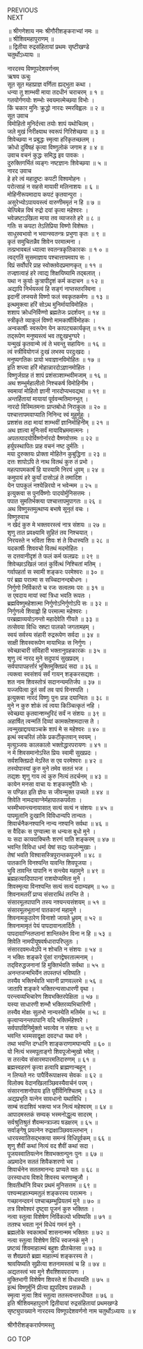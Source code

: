 PREVIOUS  
NEXT  
  
॥ श्रीगणेशाय नमः श्रीगौरीशङ्कराभ्यां नमः ॥  
॥ श्रीशिवमहापुराणम् ॥  
॥ द्वितीया रुद्रसंहितायां प्रथमः सृष्टीखण्डे  
चतुर्थोऽध्यायः ॥  
  
नारदस्य विष्णूपदेशवर्णनम्  
ऋषय ऊचुः  
सूत सूत महाप्राज्ञ वर्णिता ह्यद्‌भुता कथा ।  
धन्या तु शाम्भवी माया तदधीनं चराचरम् ॥ १ ॥  
गतयोर्गणयोः शम्भोः स्वयमात्मेच्छया विभोः ।  
किं चकार मुनिः क्रुद्धो नारदः स्मरविह्वलः ॥ २ ॥  
सूत उवाच  
विमोहितो मुनिर्दत्त्वा तयोः शापं यथोचितम् ।  
जले मुखं निरीक्ष्याथ स्वरूपं गिरिशेच्छया ॥ ३ ॥  
शिवेच्छया न प्रबुद्धः स्मृत्वा हरिकृतच्छलम् ।  
क्रोधो दुर्विषहं कृत्वा विष्णुलोकं जगाम ह ॥ ४ ॥  
उवाच वचनं कुद्धः समिद्ध इव पावकः ।  
दुरुक्तिगर्भितं व्यङ्‌गः नष्टज्ञानः शिवेच्छया ॥ ५ ॥  
नारद उवाच  
हे हरे त्वं महादुष्टः कपटी विश्वमोहनः ।  
परोत्साहं न सहसे मायावी मलिनाशयः ॥ ६ ॥  
मोहिनीरूपमादाय कपटं कृतवान्पुरा ।  
असुरेभ्योऽपाययस्त्वं वारुणीममृतं न हि ॥ ७ ॥  
चेत्पिबेन्न विषं रुद्रो दयां कृत्वा महेश्वरः ।  
भवेन्नष्टाऽखिला माया तव व्याजरते हरे ॥ ८ ॥  
गतिः स कपटा तेऽतिप्रिया विष्णो विशेषतः ।  
साधुस्वभावो न भवान्स्वतन्त्रः प्रभुणा कृतः ॥ ९ ॥  
कृतं समुचितन्नैव शिवेन परमात्मना ।  
तत्प्रभावबलं ध्यात्वा स्वतन्त्रकृतिकारकः ॥ १ ० ॥  
त्वद्‌गतिं सुसमाज्ञाय पश्चात्तापमवाप सः ।  
विप्रं सर्वोपरि प्राह स्वोक्तवेदप्रमाणकृत् ॥ ११ ॥  
तज्ज्ञात्वाहं हरे त्वाद्य शिक्षयिष्यामि तद्‌बलात् ।  
यथा न कुर्याः कुत्रापीदृशं कर्म कदाचन ॥ १२ ॥  
अद्यापि निर्भयस्त्वं हि सङ्‌गं नाप्तस्तरस्विना ।  
इदानीं लप्स्यसे विष्णो फलं स्वकृतकर्मणः ॥ १३ ॥  
इत्थमुक्त्वा हरिं सोऽथ मुनिर्मायाविमोहितः ।  
शशाप क्रोधनिर्विण्णो ब्रह्मतेजः प्रदर्शयन् ॥ १४ ॥  
स्त्रीकृते व्याकुलं विष्णो मामकार्षीर्विमोहकः ।  
अन्वकार्षीः स्वरूपेण येन कापट्यकार्यकृत् ॥ १५ ॥  
तद्‌रूपेण मनुष्यस्त्वं भव तद्दुःखभुग्घरे ।  
यन्मुखं कृतवान्मे त्वं ते भवन्तु सहायिनः ॥ १६ ॥  
त्वं स्त्रीवियोगजं दुःखं लभस्व परदुःखदः ।  
मनुष्यगतिकः प्रायो भवाज्ञानविमोहितः ॥ १७ ॥  
इति शप्त्वा हरिं मोहान्नारदोऽज्ञानमोहितः ।  
विष्णुर्जग्राह तं शापं प्रशंसञ्शाम्भवीमजाम् ॥ १६ ॥  
अथ शम्भुर्महालीलो निश्चकर्ष विमोहिनीम ।  
स्वमायां मोहितो ज्ञानी नारदोप्यभवद्यथा ॥ १९ ॥  
अन्तर्हितायां मायायां पूर्ववन्मतिमानभूत् ।  
नारदो विस्मितमनाः प्राप्तबोधो निराकुलः ॥ २० ॥  
पश्चात्तापमवाप्याति निनिन्द स्वं मुहुर्मुहुः ।  
प्रशशंस तदा मायां शाम्भवीं ज्ञानिमोहिनीम् ॥ २१ ॥  
अथ ज्ञात्वा मुनिःसर्वं मायाविभ्रममात्मनः ।  
अपतत्पादयोर्विष्णोर्नारदो वैष्णवोत्तमः ॥ २२ ॥  
हर्युपस्थापितः प्राह वचनं नष्ट दुर्मतिः ।  
मया दुरुक्तयः प्रोक्ता मोहितेन कुबुद्धिना ॥ २३ ॥  
दत्तः शापोऽपि ते नाथ वितथं कुरु तं प्रभो ।  
महत्पापमकार्षं हि यास्यामि निरयं धुवम् ॥ २४ ॥  
कमुपायं हरे कुर्यां दासोऽहं ते तमादिश ।  
येन पापकुलं नश्येन्निरयो न भवेन्मम ॥ २५ ॥  
इत्युक्त्वा स पुनर्विष्णोः पादयोर्मुनिसत्तमः ।  
पपात सुमतिर्भक्त्या पश्चात्तापमुपागतः ॥ २६ ॥  
अथ विष्णुस्तमुत्थाप्य बभाषे सूनृतं वचः ।  
विष्णुरुवाच  
न खेदं कुरु मे भक्तवरस्त्वं नात्र संशयः ॥ २७ ॥  
शृणु तात प्रवक्ष्यामि सुहितं तव निश्चयात् ।  
निरयस्ते न भविता शिवः शं ते विधास्यति ॥ २८ ॥  
यदकार्षीः शिववचो वितथं मदमोहितः ।  
स दत्तवानीदृशं ते फलं कर्म फलप्रदः ॥ २९ ॥  
शिवेच्छाऽखिलं जातं कुर्वित्थं निश्चितां मतिम् ।  
गर्वापहर्ता स स्वामी शङ्‌करः परमेश्वरः ॥ ३० ॥  
परं ब्रह्म परात्मा स सच्चिदानन्दबोधनः ।  
निर्गुणो निर्विकारो च रजः सत्वतमः परः ॥ ३१ ॥  
स एवदाय मायां स्वां त्रिधा भवति रूपतः ।  
ब्रह्मविष्णुमहेशात्मा निर्गुणोऽनिर्गुणोऽपि सः ॥ ३२ ॥  
निर्गुणत्वे शिवाह्वो हि परमात्मा महेश्वरः ।  
परब्रह्माव्ययोऽनन्तो महादेवेति गीयते ॥ ३३ ॥  
तत्सेवया विधिः स्रष्टा पालको जगतामहम् ।  
स्वयं सर्वस्य संहारी रुद्ररूपेण सर्वदा ॥ ३४ ॥  
साक्षी शिवस्वरूपेण मायाभिन्नः स निर्गुणः ।  
स्वेच्छाचारी संविहारी भक्तानुग्रहकारकः ॥ ३५ ॥  
शृणु त्वं नारद मुने सदुपायं सुखप्रदम् ।  
सर्वपापापहर्त्तारं भुक्तिमुक्तिप्रदं सदा ॥ ३६ ॥  
त्यक्त्वा स्वसंशयं सर्वं गायन् शङ्‌करसद्यशः ।  
शत नाम शिवस्तोत्रं सदानन्यमतिर्जप ॥ ३७ ॥  
यज्जपित्वा द्रुतं सर्वं तव पापं विनश्यति ।  
इत्युक्त्वा नारदं विष्णुः पुनः प्राह दयान्वितः ॥ ३८ ॥  
मुने न कुरु शोकं त्वं त्वया किञ्चित्कृतं नहि ।  
स्वेच्छया कृतवान्शम्भुरिदं सर्वं न संशयः ॥ ३९ ॥  
अहार्षित् त्वन्मतिं दिव्यां कामक्लेशमदात्स ते ।  
त्वन्मुखाद्दापयाञ्चक्रे शापं मे स महेश्वरः ॥ ४० ॥  
इत्थं स्वचरितं लोके प्रकटीकृतवान् स्वयम् ।  
मृत्युञ्जयः कालकालो भक्तोद्धारपरायणः ॥ ४१ ॥  
न मे शिवसमानोऽस्ति प्रियः स्वामी सुखप्रदः ।  
सर्वशक्तिप्रदो मेऽस्ति स एव परमेश्वरः ॥ ४२ ॥  
तस्योपास्यां कुरु मुने तमेव सततं भज ।  
तद्यशः शृणु गाय त्वं कुरु नित्यं तदर्चनम् ॥ ४३ ॥  
कायेन मनसा वाचा यः शङ्‌करमुपैति भोः ।  
स पण्डित इति ज्ञेयः स जीवन्मुक्त उच्यते ॥ ४४ ॥  
शिवेति नामदावाग्नेर्महापातकपर्वताः ।  
भस्मीभवन्त्यनायासात् सत्यं सत्यं न संशयः ॥ ४५ ॥  
पापमूलानि दुःखानि विविधान्यपि तान्यतः ।  
शिवार्चनैकनश्यानि नान्य नश्यानि सर्वथा ॥ ४६ ॥  
स वैदिकः स पुण्यात्मा स धन्यःस बुधो मुने ।  
यः सदा कायवाक्चित्तैः शरणं याति शङ्‌करम् ॥ ४७ ॥  
भवन्ति विविधा धर्मा येषां सद्यः फलोन्मुखाः ।  
तेषां भवति विश्वासस्त्रिपुरान्तकपूजने ॥ ४८ ॥  
पातकानि विनश्यन्ति यावन्ति शिवपूजया ।  
भुवि तावन्ति पापानि न सन्त्येव महामुने ॥ ४९ ॥  
ब्रह्महत्यादिपापानां राशयोप्यमिता मुने ।  
शिवस्मृत्या विनश्यन्ति सत्यं सत्यं वदाम्यहम् ॥ ५० ॥  
शिवनामतरीं प्राप्य संसाराब्धिं तरन्ति ते ।  
संसारमूलपापानि तस्य नश्यन्त्यसंशयम् ॥ ५१ ॥  
संसारमूलभूतानां पातकानां महामुने ।  
शिवनामकुठारेण विनाशो जायते ध्रुवम् ॥ ५२ ॥  
शिवनामामृतं पेयं पापदावानलार्दितैः ।  
पापदावाग्नितप्तानां शान्तिस्तेन विना न हि ॥ ५३ ॥  
शिवेति नामपीयूषवर्षधारापरिप्लुतः ।  
संसारदवमध्येऽपि न शोचति न संशयः ॥ ५४ ॥  
न भक्तिः शङ्‌करे पुंसां रागद्वेषरतात्मनाम् ।  
तद्‌विरुद्धजनानां हि मुक्तिर्भवति सर्वथा ॥ ५५ ॥  
अनन्तजन्मभिर्येन तपस्तप्तं भविष्यति ।  
तस्यैव भक्तिर्भवति भवानी प्राणवल्लभे ॥ ५६ ॥  
जातापि शङ्‌करे भक्तिरन्यसाधारणी वृथा ।  
परन्त्वव्यभिचारेण शिवभक्तिरपेक्षिता ॥ ५७ ॥  
यस्या साधारणी शम्भौ भक्तिरव्यभिचारिणी ।  
तस्यैव मोक्षः सुलभो नान्यस्येति मतिर्मम ॥ ५८ ॥  
कृत्वाप्यनन्तपापानि यदि भक्तिर्महेश्वरे ।  
सर्वपापविनिर्मुक्तो भवत्येव न संशयः ॥ ५९ ॥  
भवन्ति भस्मसाद्वृक्षा दवदग्धा यथा वने ।  
तथा भवन्ति दग्धानि शाङ्‌कराणामघान्यपि ॥ ६० ॥  
यो नित्यं भस्मपूताङ्‌गो शिवपूजोन्मुखो भवेत् ।  
स तरत्येव संसारमपारमतिदारुणम् ॥ ६१ ॥  
ब्रह्मस्वहरणं कृत्वा हत्वापि ब्राह्मणान्बहून् ।  
न लिप्यते नरः पापैर्विरूपाक्षस्य सेवकः ॥ ६२ ॥  
विलोक्य वेदानखिलाञ्छिवस्यैवार्चनं परम् ।  
संसारनाशनोपाय इति पूर्वैर्विनिश्चितम् ॥ ६३ ॥  
अद्यप्रभृति यत्नेन सावधानो यथाविधि ।  
साम्बं सदाशिवं भक्त्या भज नित्यं महेश्वरम् ॥ ६४ ॥  
आपादमस्तकं सम्यक् भस्मनोद्धूल्य सादरम् ।  
सर्वश्रुतिश्रुतं शैवम्मन्त्रञ्जप षडक्षरम् ॥ ६५ ॥  
सर्वाङ्‌गेषु प्रयत्नेन रुद्राक्षाञ्छिववल्लभान् ।  
धारयस्वातिसद्‌भक्त्या समन्त्रं विधिपूर्वकम् ॥ ६६ ॥  
शृणु शैवीं कथां नित्यं वद शैवीं कथां सदा ।  
पूजयस्वातियत्नेन शिवभक्तान्पुनः पुनः ॥ ६७ ॥  
अप्रमादेन सततं शिवैकशरणो भव ।  
शिवार्चनेन सततमानन्दः प्राप्यते यतः ॥ ६८ ॥  
उरस्याधाय विशदे शिवस्य चरणाम्बुजौ ।  
शिवतीर्थानि विचर प्रथमं मुनिसत्तम ॥ ६९ ॥  
पश्यन्माहात्म्यमतुलं शङ्‌करस्य परात्मनः ।  
गच्छानन्दवनं पश्चाच्छम्भुप्रियतमं मुने ॥ ७० ॥  
तत्र विश्वेश्वरं दृष्ट्वा पूजनं कुरु भक्तितः ।  
नत्वा स्तुत्वा विशेषेण निर्विकल्पो भविष्यसि ॥ ७१ ॥  
ततश्च भवता नूनं विधेयं गमनं मुने ।  
ब्रह्मलोके स्वकामार्थं शासनान्मम भक्तितः ॥ ७२ ॥  
नत्वा स्तुत्वा विशेषेण विधिं स्वजनकं मुने ।  
प्रष्टव्यं शिवमाहात्म्यं बहुशः प्रीतचेतसा ॥ ७३ ॥  
स शैवप्रवरो ब्रह्मा माहात्म्यं शङ्‌करस्य ते ।  
श्रावयिष्यति सुप्रीत्या शतनामस्तवं च हि ॥ ७४ ॥  
अद्यतस्त्वं भव मुने शैवश्शिवपरायणः ।  
मुक्तिभागी विशेषेण शिवस्ते शं विधास्यति ॥ ७५ ॥  
इत्थं विष्णुर्मुनिं प्रीत्या ह्युपदिश्य प्रसन्नधीः ।  
स्मृत्वा नुत्वा शिवं स्तुत्वा ततस्त्वन्तरधीयत ॥ ७६ ॥  
इति श्रीशिवमहापुराणे द्वितीयायां रुद्रसंहितायां प्रथमखण्डे  
सृष्ट्युपाख्याने नारदस्य विष्णूपदेशवर्णनो नाम चतुर्थोऽध्यायः ॥ ४  
  
  
श्रीगौरीशङ्करार्पणमस्तु  
  
GO TOP

